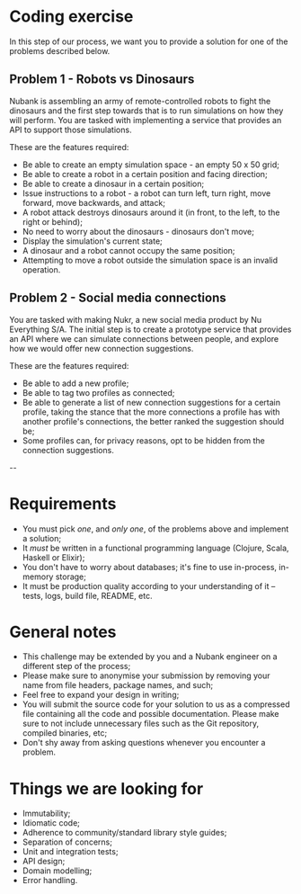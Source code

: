 Coding exercise
===============

In this step of our process, we want you to provide a solution for one of the problems described below.

## Problem 1 - Robots vs Dinosaurs

Nubank is assembling an army of remote-controlled robots to fight the dinosaurs and the first step towards that is to run simulations on how they will perform. You are tasked with implementing a service that provides an API to support those simulations.

These are the features required:
- Be able to create an empty simulation space - an empty 50 x 50 grid;
- Be able to create a robot in a certain position and facing direction;
- Be able to create a dinosaur in a certain position;
- Issue instructions to a robot - a robot can turn left, turn right, move forward, move backwards, and attack;
- A robot attack destroys dinosaurs around it (in front, to the left, to the right or behind);
- No need to worry about the dinosaurs - dinosaurs don't move;
- Display the simulation's current state;
- A dinosaur and a robot cannot occupy the same position;
- Attempting to move a robot outside the simulation space is an invalid operation.

## Problem 2 - Social media connections

You are tasked with making Nukr, a new social media product by Nu Everything S/A. The initial step is to create a prototype service that provides an API where we can simulate connections between people, and explore how we would offer new connection suggestions.

These are the features required:
- Be able to add a new profile;
- Be able to tag two profiles as connected;
- Be able to generate a list of new connection suggestions for a certain profile, taking the stance that the more connections a profile has with another profile's connections, the better ranked the suggestion should be;
- Some profiles can, for privacy reasons, opt to be hidden from the connection suggestions.

--

# Requirements
- You must pick *one*, and *only one*, of the problems above and implement a solution;
- It *must* be written in a functional programming language (Clojure, Scala, Haskell or Elixir);
- You don't have to worry about databases; it's fine to use in-process, in-memory storage;
- It must be production quality according to your understanding of it – tests, logs, build file, README, etc.

# General notes
- This challenge may be extended by you and a Nubank engineer on a different step of the process;
- Please make sure to anonymise your submission by removing your name from file headers, package names, and such;
- Feel free to expand your design in writing;
- You will submit the source code for your solution to us as a compressed file containing all the code and possible documentation. Please make sure to not include unnecessary files such as the Git repository, compiled binaries, etc;
- Don't shy away from asking questions whenever you encounter a problem.

# Things we are looking for
- Immutability;
- Idiomatic code;
- Adherence to community/standard library style guides;
- Separation of concerns;
- Unit and integration tests;
- API design;
- Domain modelling;
- Error handling.